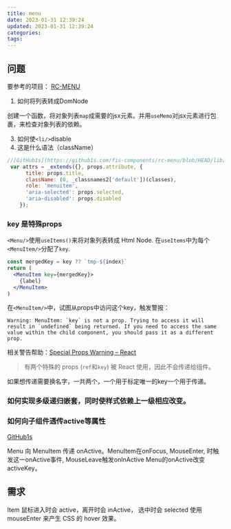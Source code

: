 ```yaml
---
title: menu
date: 2023-01-31 12:39:24
updated: 2023-01-31 12:39:24
categories:
tags:
---
```


## 问题

要参考的项目：
[RC-MENU](https://menu-react-component.vercel.app/?path=/story/rc-menu--readme)

1. 如何将列表转成DomNode

创建一个函数，将对象列表`map`成需要的jsx元素。并用`useMemo`对jsx元素进行包裹，来检查对象列表的依赖。

3. 如何使`<li/>`disable
4. 这是什么语法（className）
```js
//[GitHub1s](https://github1s.com/fis-components/rc-menu/blob/HEAD/lib/MenuItem.js):141
 var attrs = _extends({}, props.attribute, {
      title: props.title,
      className: (0, _classnames2['default'])(classes),
      role: 'menuitem',
      'aria-selected': props.selected,
      'aria-disabled': props.disabled
    });
```


### key 是特殊props

`<Menu/>`使用`useItems()`来将对象列表转成 Html Node. 在`useItems`中为每个`<MenuItem/>`分配了`key`. 

```jsx
const mergedKey = key ?? `tmp-${index}`  
return (  
  <MenuItem key={mergedKey}>  
    {label}  
  </MenuItem>  
)
```

在`<MenuItem/>`中，试图从props中访问这个key，触发警报：

```shell
Warning: MenuItem: `key` is not a prop. Trying to access it will result in `undefined` being returned. If you need to access the same value within the child component, you should pass it as a different prop. 
```

相关警告帮助：[Special Props Warning – React](https://reactjs.org/link/special-props)

>	有两个特殊的 props (`ref`和`key`) 被 React 使用，因此不会传递给组件。

如果想传递需要换名字，一共两个，一个用于标定唯一的key一个用于传递。

### 如何实现多级递归嵌套，同时使样式依赖上一级相应改变。

### 如何向子组件透传active等属性

[GitHub1s](https://github1s.com/react-component/menu/blob/HEAD/src/context/MenuContext.tsx#L13)

Menu 向 MenuItem 传递 onActive。MenuItem在onFocus, MouseEnter, 时触发这一onActive事件, MouseLeave触发onInActive
Menu的onActive改变activeKey。


## 需求

Item 鼠标进入时会 active，离开时会 inActive， 选中时会 selected
使用 mouseEnter 来产生 CSS 的 hover 效果。
